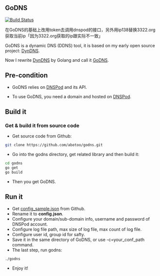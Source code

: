 ## GoDNS

[![Build Status](https://travis-ci.org/TimothyYe/godns.svg?branch=master)](https://travis-ci.org/TimothyYe/godns)

在GoDNS的基础上改用token去调用dnspod的接口，另外用ip138替换3322.org获取当前ip「因为3322.org获取的ip跟实际不一致」

GoDNS is a dynamic DNS (DDNS) tool, it is based on my early open source project: [DynDNS](https://github.com/TimothyYe/DynDNS). 

Now I rewrite [DynDNS](https://github.com/TimothyYe/DynDNS) by Golang and call it [GoDNS](https://github.com/TimothyYe/godns).

## Pre-condition

* GoDNS relies on [DNSPod](http://dnspod.cn) and its API. 

* To use GoDNS, you need a domain and hosted on [DNSPod](http://dnspod.cn).

## Build it

### Get & build it from source code

* Get source code from Github:

```bash
git clone https://github.com/abotoo/godns.git
```
* Go into the godns directory, get related library and then build it:

```bash
cd godns
go get
go build
```
* Then you get GoDNS.

## Run it

* Get [config_sample.json](https://github.com/abotoo/godns/blob/master/config_sample.json) from Github.
* Rename it to **config.json**.
* Configure your domain/sub-domain info, username and password of DNSPod account.
* Configure log file path, max size of log file, max count of log file.
* Configure user id, group id for safty.
* Save it in the same directory of GoDNS, or use -c=your_conf_path command.
* The last step, run godns:

```bash
./godns
```
* Enjoy it!
